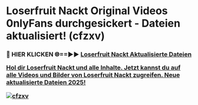 # Loserfruit Nackt Original Videos 0nlyFans durchgesickert - Dateien aktualisiert! (cfzxv)

<h3>🔴 HIER KLICKEN 🌐==►► <a href="https://tinyurl.com/h6vf6nb8" rel="nofollow">Loserfruit Nackt Aktualisierte Dateien

Hol dir Loserfruit Nackt und alle Inhalte. Jetzt kannst du auf alle Videos und Bilder von Loserfruit Nackt zugreifen. Neue aktualisierte Dateien 2025!

[![cfzxv](https://i.imgur.com/sD4kR3V.gif)](https://tinyurl.com/h6vf6nb8)
